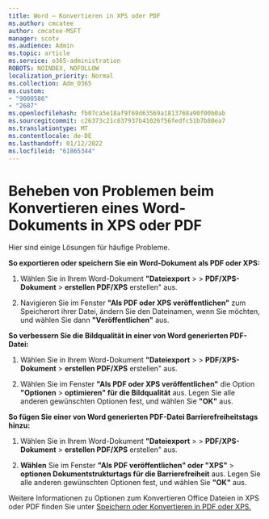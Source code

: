 ```yaml
---
title: Word – Konvertieren in XPS oder PDF
ms.author: cmcatee
author: cmcatee-MSFT
manager: scotv
ms.audience: Admin
ms.topic: article
ms.service: o365-administration
ROBOTS: NOINDEX, NOFOLLOW
localization_priority: Normal
ms.collection: Adm_O365
ms.custom:
- "9000586"
- "2687"
ms.openlocfilehash: fb07ca5e18af9f69d63569a1813768a90f00b0ab
ms.sourcegitcommit: c26373c21c837937b41026f56fedfc51b7b80ea7
ms.translationtype: MT
ms.contentlocale: de-DE
ms.lasthandoff: 01/12/2022
ms.locfileid: "61865344"
---
```

# <a name="resolve-issues-converting-a-word-document-to-xps-or-pdf"></a>Beheben von Problemen beim Konvertieren eines Word-Dokuments in XPS oder PDF

Hier sind einige Lösungen für häufige Probleme. 

**So exportieren oder speichern Sie ein Word-Dokument als PDF oder XPS:**

1. Wählen Sie in Ihrem Word-Dokument **"Dateiexport**  >    >  **PDF/XPS-Dokument**  >  **erstellen PDF/XPS** erstellen" aus.

2. Navigieren Sie im Fenster **"Als PDF oder XPS veröffentlichen"** zum Speicherort ihrer Datei, ändern Sie den Dateinamen, wenn Sie möchten, und wählen Sie dann **"Veröffentlichen"** aus.

**So verbessern Sie die Bildqualität in einer von Word generierten PDF-Datei:**

1. Wählen Sie in Ihrem Word-Dokument **"Dateiexport**  >    >  **PDF/XPS-Dokument**  >  **erstellen PDF/XPS** erstellen" aus.

2. Wählen Sie im Fenster **"Als PDF oder XPS veröffentlichen"** die Option **"Optionen**  >  **optimieren" für die Bildqualität** aus. Legen Sie alle anderen gewünschten Optionen fest, und wählen Sie **"OK"** aus. 

**So fügen Sie einer von Word generierten PDF-Datei Barrierefreiheitstags hinzu:**
 
1. Wählen Sie in Ihrem Word-Dokument **"Dateiexport**  >    >  **PDF/XPS-Dokument**  >  **erstellen PDF/XPS** erstellen" aus.

2. **Wählen** Sie im Fenster **"Als PDF veröffentlichen" oder "XPS"**  >  **optionen Dokumentstrukturtags für die Barrierefreiheit** aus. Legen Sie alle anderen gewünschten Optionen fest, und wählen Sie **"OK"** aus.

Weitere Informationen zu Optionen zum Konvertieren Office Dateien in XPS oder PDF finden Sie unter [Speichern oder Konvertieren in PDF oder XPS.](https://support.office.com/article/d85416c5-7d77-4fd6-a216-6f4bf7c7c110)